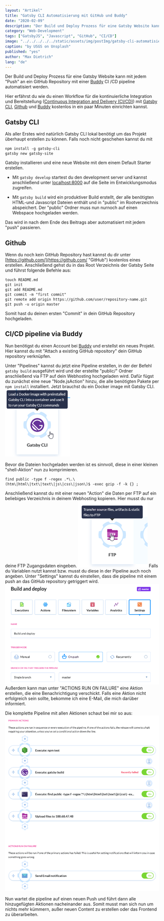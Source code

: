 ```yaml
---
layout: "Artikel"
title: "Gatsby CLI Automatisierung mit GitHub und Buddy"
date: "2020-02-09"
description: "Der Build und Deploy Prozess für eine Gatsby Website kann mit jedem Push an ein GitHub Repository mit einer Buddy CI /CD pipeline automatisiert werden."
category: "Web-Development"
tags: ["GatsbyJS", "Javascript", "GitHub", "CI/CD"]
image: "../../../../../static/assets/img/postImg/gatsby-cli-automatisierung-mit-buddy.jpg"
caption: "by USGS on Unsplash"
published: "yes"
author: "Max Dietrich"
lang: "de"
---
```


Der Build und Deploy Prozess für eine Gatsby Website kann mit jedem "Push" an ein GitHub Repository mit einer [Buddy](https://buddy.works/ "Buddy") CI /CD pipeline automatisiert werden. 

Hier erfährst du wie du einen Workflow für die kontinuierliche Integration und Bereitstellung ([Continuous Integration and Delivery (CI/CD)](https://de.wikipedia.org/wiki/Kontinuierliche_Integration "Continuous Integration and Delivery (CI/CD)")) mit [Gatsby CLI](https://www.gatsbyjs.org/ "Gatsby CLI"), [Github](https://github.com/ "Github") und [Buddy](https://buddy.works/ "Buddy") kostenlos in ein paar Minuten einrichten kannst.

## Gatsby CLI
Als aller Erstes wird natürlich Gatsby CLI lokal benötigt um das Projekt überhaupt erstellen zu können. Falls noch nicht geschehen kannst du mit
```shell
npm install -g gatsby-cli
gatsby new gatsby-site
```
Gatsby installieren und eine neue Website mit dem einem Default Starter erstellen.
+ Mit ```gatsby develop``` startest du den development server und kannst anschließend unter [localhost:8000](localhost:8000) auf die Seite im Entwicklungsmodus zugreifen. 

+ Mit ```gatsby build``` wird ein produktiver Build erstellt, der alle benötigten HTML-und Javascript Dateien enthält und in "public" im Rootverzeichnis abspeichert. Der "public" Ordner muss nun nurnoch auf einen Webspace hochgeladen werden.

Das wird in nach dem Ende des Beitrags aber automatisiert mit jedem "push" passieren.

## Github

Wenn du noch kein GitHub Repository hast kannst du dir unter [https://github.com/](https://github.com/ "GitHub") kostenlos eines erstellen.
Anschließend gehst du in das Root Verzeichnis der Gatsby Seite und führst folgende Befehle aus:
```shell
touch README.md
git init
git add README.md
git commit -m "first commit"
git remote add origin https://github.com/user/repository-name.git
git push -u origin master
```
Somit hast du deinen ersten "Commit" in dein GitHub Repository hochgeladen.

## CI/CD pipeline via Buddy

Nun benötigst du einen Account bei [Buddy](https://buddy.works/ "Buddy") und erstellst ein neues Projekt.
Hier kannst du mit "Attach a existing GitHub repository" dein GitHub repository verknüpfen.

Unter "Pipelines" kannst du jetzt eine Pipeline erstellen, in der der Befehl `gatsby build` ausgeführt wird und der erstellte "public/" Ordner anschließend via FTP auf dein Webhosting hochgeladen wird.
Dafür fügst du zunächst eine neue "Node.jsAction" hinzu, die alle benötigten Pakete per `npm install` installiert.
Jetzt brauchst du ein Docker image mit Gatsby CLI.
![Gatsby Docker image laden](buddy_add_gatsby.png)

Bevor die Dateien hochgeladen werden ist es sinnvoll, diese in einer kleinen "shell-Aktion" nun zu komprimieren.
```shell
find public -type f -regex .*\.\(htm\|html\|txt\|text\|js\|css\|json\)$ -exec gzip -f -k {} ;
```
Anschließend kannst du mit einer neuen "Action" die Daten per FTP auf ein beliebiges Verzeichnis in deinem Webhosting kopieren.
Hier musst du nur deine FTP Zugangsdaten eingeben.
![Dateitransfer per FTP](buddy_ftp.png)
Falls du Variablen nutzt kannst bzw. musst du diese in der Pipeline auch noch angeben.
Unter "Settings" kannst du einstellen, dass die pipeline mit einem push an das GitHub repository getriggert wird.
![Buddy Settings](buddy_settings.png)
Außerdem kann man unter "ACTIONS RUN ON FAILURE" eine Aktion erstellen, die eine Benachrichtigung verschickt.
Falls eine Aktion nicht erfolgreich sein sollte, bekomme ich eine E-Mail, die mich darüber informiert.

Die komplette Pipeline mit allen Aktionen schaut bei mir so aus:
![Buddy Pipeline Übersicht](buddy_pipeline_overview.png)

Nun wartet die pipeline auf einen neuen Push und führt dann alle hinzugefügten Aktionen nacheinander aus.
Somit musst man sich nun um nichts mehr kümmern, außer neuen Content zu erstellen oder das Frontend zu überarbeiten.